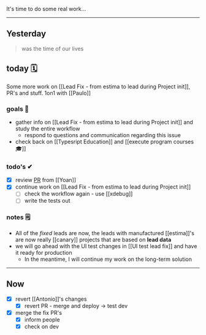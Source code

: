 It's time to do some real work...

---

## Yesterday
> was the time of our lives

## today 🗓

Some more work on [[Lead Fix - from estima to lead during Project init]], PR's and stuff.
1on1 with [[Paulo]]

### goals 🏴
- gather info on [[Lead Fix - from estima to lead during Project init]] and study the entire workflow
	- respond to questions and communication regarding this issue
- check back on [[Typesript Education]] and [[execute program courses 🎓]]

### todo's ✔
- [x] review [PR](https://github.com/MeilleursAgents/MeilleursAgents/pull/10777) from [[Yoan]]
- [x] continue work on [[Lead Fix - from estima to lead during Project init]]
	- [ ] check the workflow again - use [[xdebug]]
	- [ ] write the tests out

### notes 🗒
- All of the *fixed* leads are now, the leads with manufactured [[estima]]'s are now really [[canary]] projects that are based on **lead  data**
- we will go ahead with the UI test changes in [[UI test lead fix]] and have it ready for production
	- In the meantime, I will continue my work on the long-term solution

---

## Now

- [x] revert [[Antonio]]'s changes
	- [x] revert PR - merge and deploy -> test dev
- [x] merge the fix PR's
	- [x] inform people
	- [x] check on dev
